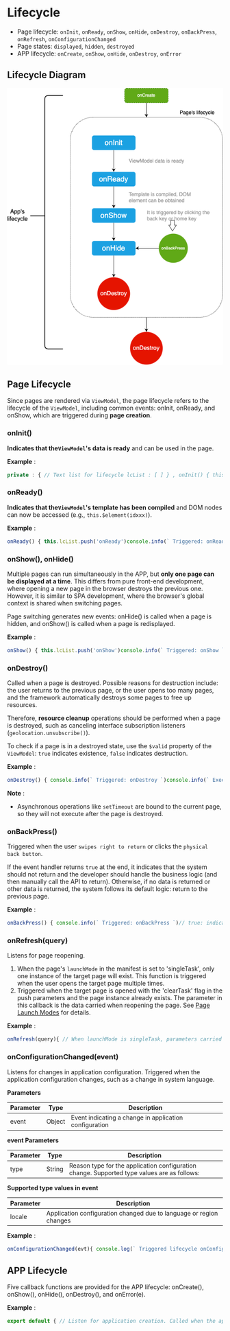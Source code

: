<!-- 源地址: https://iot.mi.com/vela/quickapp/en/guide/framework/script/lifecycle.html -->

# Lifecycle

  * Page lifecycle: `onInit`, `onReady`, `onShow`, `onHide`, `onDestroy`, `onBackPress`, `onRefresh`, `onConfigurationChanged`
  * Page states: `displayed`, `hidden`, `destroyed`
  * APP lifecycle: `onCreate`, `onShow`, `onHide`, `onDestroy`, `onError`

## Lifecycle Diagram

![Lifecycle Diagram](../../../images/life.png)

## Page Lifecycle

Since pages are rendered via `ViewModel`, the page lifecycle refers to the lifecycle of the `ViewModel`, including common events: onInit, onReady, and onShow, which are triggered during **page creation**.

### onInit()

**Indicates that the`ViewModel`'s data is ready** and can be used in the page.

**Example** :
```javascript
private : { // Text list for lifecycle lcList : [ ] } , onInit() { this.lcList.push('onInit')console.info(` Triggered: onInit `)// Execute: Get the lcList property of ViewModel: onInit console.info(` Execute: Get the lcList property of ViewModel: ${ this.lcList } `)// $app info console.info(` Get: Data from manifest.json's config.data: ${ this . $app . $data.name } `)console.info(` Get: Data from APP file: ${ this . $app . $def.data1.name } `)console.info(` Execute: Method from APP file ` , this . $app . $def.method1())}
```

### onReady()

**Indicates that the`ViewModel`'s template has been compiled** and DOM nodes can now be accessed (e.g., `this.$element(idxxx)`).

**Example** :
```javascript
onReady() { this.lcList.push('onReady')console.info(` Triggered: onReady `)}
```

### onShow(), onHide()

Multiple pages can run simultaneously in the APP, but **only one page can be displayed at a time**. This differs from pure front-end development, where opening a new page in the browser destroys the previous one. However, it is similar to SPA development, where the browser's global context is shared when switching pages.

Page switching generates new events: onHide() is called when a page is hidden, and onShow() is called when a page is redisplayed.

**Example** :
```javascript
onShow() { this.lcList.push('onShow')console.info(` Triggered: onShow `)} , onHide() { this.lcList.push('onHide')console.info(` Triggered: onHide `)}
```

### onDestroy()

Called when a page is destroyed. Possible reasons for destruction include: the user returns to the previous page, or the user opens too many pages, and the framework automatically destroys some pages to free up resources.

Therefore, **resource cleanup** operations should be performed when a page is destroyed, such as canceling interface subscription listeners (`geolocation.unsubscribe()`).

To check if a page is in a destroyed state, use the `$valid` property of the `ViewModel`: `true` indicates existence, `false` indicates destruction.

**Example** :
```javascript
onDestroy() { console.info(` Triggered: onDestroy `)console.info(` Execute: Page is about to be destroyed. Destruction state: ${ this . $valid } . Should cancel interface subscription listener: geolocation.unsubscribe() `)// true, about to be destroyed setTimeout(function() { // Page has been destroyed, will not execute console.info(` Execute: Page has been destroyed, will not execute `)} . bind(this), 0)}
```

**Note** :

  * Asynchronous operations like `setTimeout` are bound to the current page, so they will not execute after the page is destroyed.

### onBackPress()

Triggered when the user `swipes right to return` or clicks the `physical back button`.

If the event handler returns `true` at the end, it indicates that the system should not return and the developer should handle the business logic (and then manually call the API to return). Otherwise, if no data is returned or other data is returned, the system follows its default logic: return to the previous page.

**Example** :
```javascript
onBackPress() { console.info(` Triggered: onBackPress `)// true: indicates custom handling; otherwise, defaults to returning to the previous page // return true }
```

### onRefresh(query)

Listens for page reopening.

  1. When the page's `launchMode` in the manifest is set to 'singleTask', only one instance of the target page will exist. This function is triggered when the user opens the target page multiple times.
  2. Triggered when the target page is opened with the 'clearTask' flag in the push parameters and the page instance already exists. The parameter in this callback is the data carried when reopening the page. See [Page Launch Modes](</vela/quickapp/en/guide/framework/other/launch-mode.html>) for details.

**Example** :
```javascript
onRefresh(query){ // When launchMode is singleTask, parameters carried when reopening the page are not automatically updated to the page's this object. // Need to manually retrieve and update them from query here. console.log('Page refreshed!!!')}
```

### onConfigurationChanged(event)

Listens for changes in application configuration. Triggered when the application configuration changes, such as a change in system language.

**Parameters**

Parameter | Type | Description  
---|:---:|---  
event | Object | Event indicating a change in application configuration  
  
**event Parameters**

Parameter | Type | Description  
---|:---:|---  
type | String | Reason type for the application configuration change. Supported type values are as follows:  
  
**Supported type values in event**

Parameter | Description  
---|---  
locale | Application configuration changed due to language or region changes  
  
**Example** :
```javascript
onConfigurationChanged(evt){ console.log(` Triggered lifecycle onConfigurationChanged. Configuration type: ${ evt.type } `)}
```

## APP Lifecycle

Five callback functions are provided for the APP lifecycle: onCreate(), onShow(), onHide(), onDestroy(), and onError(e).

**Example** :
```javascript
export default { // Listen for application creation. Called when the application is created. onCreate() { console.info('Application onCreate')} , // Listen for application returning to the foreground. Called when the application returns to the foreground. onShow() { console.info('Application onShow')} , // Listen for application moving to the background. Called when the application moves to the background. onHide() { console.info('Application onHide')} , // Listen for application destruction. Called when the application is destroyed. onDestroy() { console.info('Application onDestroy')} , // Listen for application errors. Called when the application catches an exception. The parameter is an Error object. onError(e){ console.log('Application onError' , e)} , // Exposed to all pages. Accessed in pages via: this.$app.$def.method1() method1() { console.info('This is an APP method')} , // Exposed to all pages. Accessed in pages via: this.$app.$def.data1 data1 : { name : 'This is data stored by the APP' } }
```
